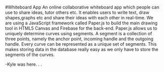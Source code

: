 
#Whiteboard App
An online collaborative whiteboard app which people can use to share ideas, tutor others etc. It enables users to write text, draw shapes,graphs etc and share their ideas with each other in real-time. We are using a JavaScript framework called Paper.js to build the main drawing tool in HTML5 Canvas and Firebase for the back-end. Paper.js allows us to uniquely determine curves using segments. A segment is a collection of three points, namely the anchor point, incoming handle and the outgoing handle. Every curve can be represented as a unique set of segments. This makes storing data in the database really easy as we only have to store the segments of the curves.

-Kyle was here. . .
